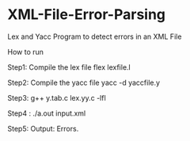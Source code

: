 XML-File-Error-Parsing
======================

Lex and Yacc Program to detect errors in an XML File

How to run


Step1: Compile the lex file
       flex lexfile.l
	
Step2: Compile the yacc file
       yacc -d yaccfile.y

Step3: g++ y.tab.c lex.yy.c -lfl

Step4 : ./a.out input.xml
	     
Step5: Output: Errors.
	     


